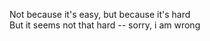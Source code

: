 Not because it's easy, but because it's hard           
But it seems not that hard -- sorry, i am wrong
